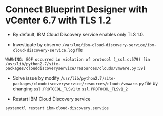 # Connect Blueprint Designer with vCenter 6.7 with TLS 1.2

* By default, IBM Cloud Discovery service enables only TLS 1.0.

* Investigate by observe `/var/log/ibm-cloud-discovery-service/ibm-cloud-discovery-service.log` file

```
WARNING: EOF occurred in violation of protocol (_ssl.c:579) [in /usr/lib/python2.7/site-packages/clouddiscoveryservice/resources/clouds/vmware.py:59]
```

* Solve issue by modify `/usr/lib/python2.7/site-packages/clouddiscoveryservice/resources/clouds/vmware.py` file by changing `ssl.PROTOCOL_TLSv1` to `ssl.PROTOCOL_TLSv1_2`

* Restart IBM Cloud Discovery service

```
systemctl restart ibm-cloud-discovery.service
```